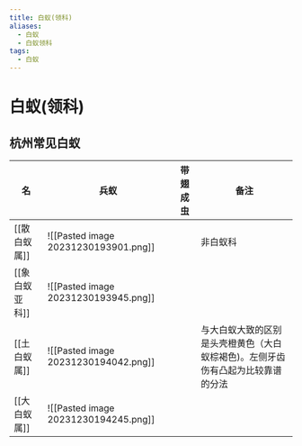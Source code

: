 ```yaml
---
title: 白蚁(领科)
aliases:
  - 白蚁
  - 白蚁领科
tags:
  - 白蚁
---
```

# 白蚁(领科)

## 杭州常见白蚁

| 名 | 兵蚁 | 带翅成虫 | 备注 |
| ---- | ---- | ---- | ---- |
| [[散白蚁属]] | ![[Pasted image 20231230193901.png]] |  | 非白蚁科 |
| [[象白蚁亚科]] | ![[Pasted image 20231230193945.png]] |  |  |
| [[土白蚁属]] | ![[Pasted image 20231230194042.png]] |  | 与大白蚁大致的区别是头壳橙黄色（大白蚁棕褐色)。左侧牙齿伤有凸起为比较靠谱的分法 |
| [[大白蚁属]] | ![[Pasted image 20231230194245.png]] |  |  |
